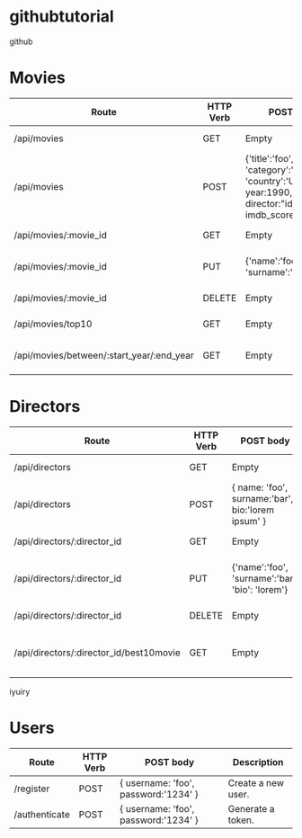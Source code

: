 # githubtutorial
github

# Movies

| Route | HTTP Verb   | POST body   | Description   |
| --- | --- | --- | --- |
| /api/movies | GET | Empty | List all movies. |
| /api/movies | POST | {'title':'foo', 'category':'bar', 'country':'Uzbekistan', year:1990, director:"id", imdb_score: 9.7 } | Create a new movie. |
| /api/movies/:movie_id | GET | Empty | Get a movie. |
| /api/movies/:movie_id | PUT | {'name':'foo', 'surname':'bar'} | Update a movie with new info. |
| /api/movies/:movie_id | DELETE | Empty | Delete a movie. |
| /api/movies/top10 | GET | Empty | Get the top 10 movies. |
| /api/movies/between/:start_year/:end_year | GET | Empty | Movies between two dates. |

# Directors

| Route | HTTP Verb   | POST body   | Description   |
| --- | --- | --- | --- |
| /api/directors | GET | Empty | List all directors. |
| /api/directors | POST | { name: 'foo', surname:'bar', bio:'lorem ipsum' } | Create a new director. |
| /api/directors/:director_id | GET | Empty | Get a director. |
| /api/directors/:director_id | PUT | {'name':'foo', 'surname':'bar', 'bio': 'lorem'} | Update a director with new info. |
| /api/directors/:director_id | DELETE | Empty | Delete a director. |
| /api/directors/:director_id/best10movie | GET | Empty | The director's top 10 films. |
iyuiry


# Users

| Route | HTTP Verb   | POST body   | Description   |
| --- | --- | --- | --- |
| /register | POST | { username: 'foo', password:'1234' } | Create a new user. |
| /authenticate | POST | { username: 'foo', password:'1234' } | Generate a token. |


